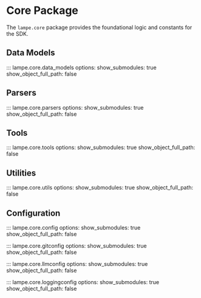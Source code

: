 # Core Package

The `lampe.core` package provides the foundational logic and constants for the SDK.

## Data Models

::: lampe.core.data_models
    options:
      show_submodules: true
      show_object_full_path: false

## Parsers

::: lampe.core.parsers
    options:
      show_submodules: true
      show_object_full_path: false

## Tools

::: lampe.core.tools
    options:
      show_submodules: true
      show_object_full_path: false

## Utilities

::: lampe.core.utils
    options:
      show_submodules: true
      show_object_full_path: false

## Configuration

::: lampe.core.config
    options:
      show_submodules: true
      show_object_full_path: false

::: lampe.core.gitconfig
    options:
      show_submodules: true
      show_object_full_path: false

::: lampe.core.llmconfig
    options:
      show_submodules: true
      show_object_full_path: false

::: lampe.core.loggingconfig
    options:
      show_submodules: true
      show_object_full_path: false
